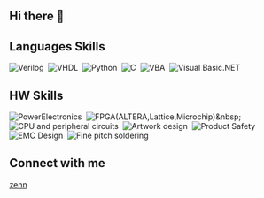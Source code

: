 ## Hi there 👋
## Languages Skills
![Verilog](https://img.shields.io/badge/-Verilog-F3F5F5.svg?logo=stackshare&style=flat)&nbsp;
![VHDL](https://img.shields.io/badge/-VHDL-D3FB52.svg?logo=stackshare&style=flat)&nbsp;
![Python](https://img.shields.io/badge/-Python-F9DC3E.svg?logo=python&style=flat)&nbsp;
![C](https://img.shields.io/badge/-C-05122A?style=flat&logo=C&logoColor=A8B9CC)&nbsp;
![VBA](https://img.shields.io/badge/-VBA-05122A?style=flat&logo=visual-studio-code&logoColor=007ACC)&nbsp;
![Visual Basic.NET](https://img.shields.io/badge/-Visual%20Basic%20.NET-512BD4.svg?logo=dotnet&style=flat)&nbsp;

## HW Skills
![PowerElectronics](https://img.shields.io/badge/-PowerElectronics-527FFF.svg)&nbsp;
![FPGA(ALTERA,Lattice,Microchip)](https://img.shields.io/badge/-FPGA(ALTERA,Lattice,Microchip)-EA5937.svg)&nbsp;
![CPU and peripheral circuits](https://img.shields.io/badge/-CPU%20and%20peripheral%20circuits-68BC71.svg)&nbsp;
![Artwork design](https://img.shields.io/badge/-Artwork%20design-FF55DD.svg)&nbsp;
![Product Safety](https://img.shields.io/badge/-Product%20Safety-B6A272.svg)&nbsp;
![EMC Design](https://img.shields.io/badge/-EMC%20Design-000000.svg)&nbsp;
![Fine pitch soldering](https://img.shields.io/badge/-Fine%20pitch%20soldering-8E75B2.svg)&nbsp;
## Connect with me
[zenn](https://zenn.dev/y_suyama)
